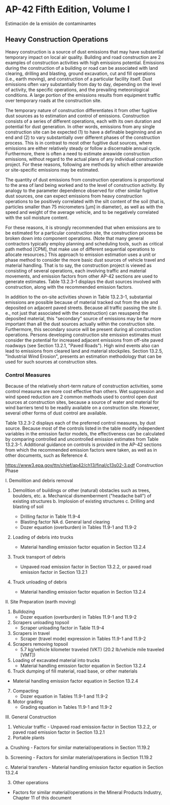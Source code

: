 # AP-42 Fifth Edition, Volume I
Estimación de la emisión de contaminantes 

## Heavy Construction Operations

Heavy construction is a source of dust emissions that may have substantial temporary impact on local air quality. Building and road construction are 2 examples of construction activities with high emissions potential. Emissions during the construction of a building or road can be associated with land clearing, drilling and blasting, ground excavation, cut and fill operations (i.e., earth moving), and construction of a particular facility itself. Dust emissions often vary substantially from day to day, depending on the level of activity, the specific operations, and the prevailing meteorological conditions.   A large portion of the emissions results from equipment traffic over temporary roads at the construction site.

The temporary nature of construction differentiates it from other fugitive dust sources as to estimation and control of emissions. Construction consists of a series of different operations, each with its own duration and potential for dust generation.   In other words, emissions from any single construction site can be expected (1) to have a definable beginning and an end and (2) to vary substantially over different phases of the construction process. This is in contrast to most other fugitive dust sources, where emissions are either relatively steady or follow a discernable annual cycle. Furthermore, there is often a need to estimate areawide construction emissions, without regard to the actual plans of any individual construction project. For these reasons, following are methods by which either areawide or site-specific emissions may be estimated.

The quantity of dust emissions from construction operations is proportional to the area of land being worked and to the level of construction activity. By analogy to the parameter dependence observed for other similar fugitive dust sources, one can expect emissions from heavy construction operations to be positively correlated with the silt content of the soil (that is, particles smaller than 75 micrometers [μm] in diameter), as well as with the speed and weight of the average vehicle, and to be negatively correlated with the soil moisture content.

For these reasons, it is strongly recommended that when emissions are to be estimated for a particular construction site, the construction process be broken down into component operations. (Note that many general contractors typically employ planning and scheduling tools, such as critical path method [CPM], that make use of different sequential operations to allocate resources.) This approach to emission estimation uses a unit or phase method to consider the more basic dust sources of vehicle travel and material handling. That is to say, the construction project is viewed as consisting of several operations, each involving traffic and material movements, and emission factors from other AP-42 sections are used to generate estimates. Table 13.2.3-1 displays the dust sources involved with construction, along with the recommended emission factors.

In addition to the on-site activities shown in Table 13.2.3-1, substantial emissions are possible because of material tracked out from the site and deposited on adjacent paved streets. Because all traffic passing the site (i. e., not just that associated with the construction) can resuspend the deposited material, this "secondary" source of emissions may be far more important than all the dust sources actually within the construction site. Furthermore, this secondary source will be present during all construction operations. Persons developing construction site emission estimates must consider the potential for increased adjacent emissions from off-site paved roadways (see Section 13.2.1, "Paved Roads"). High wind events also can lead to emissions from cleared land and material stockpiles. Section 13.2.5, "Industrial Wind Erosion", presents an estimation methodology that can be used for such sources at construction sites.

### Control Measures

Because of the relatively short-term nature of construction activities, some control measures are more cost effective than others. Wet suppression and wind speed reduction are 2 common methods used to control open dust sources at construction sites, because a source of water and material for wind barriers tend to be readily available on a construction site. However, several other forms of dust control are available.

Table 13.2.3-2 displays each of the preferred control measures, by dust source. Because most of the controls listed in the table modify independent variables in the emission factor models, the effectiveness can be calculated by comparing controlled and uncontrolled emission estimates from Table 13.2.3-1. Additional guidance on controls is provided in the AP-42 sections from which the recommended emission factors were taken, as well as in other documents, such as Reference 4.

https://www3.epa.gov/ttn/chief/ap42/ch13/final/c13s02-3.pdf
Construction Phase

I. Demolition and debris removal
 1. Demolition of buildings or other (natural) obstacles such as trees, boulders, etc.
   a. Mechanical dismemberment ("headache ball") of existing structures
   b. Implosion of existing structures
   c. Drilling and blasting of soil
      - Drilling factor in Table 11.9-4
      - Blasting factor NA
   d. General land clearing
      - Dozer equation (overburden) in Tables 11.9-1 and 11.9-2
		   
 2.  Loading of debris into trucks
      - Material handling emission factor equation in Section 13.2.4
 3. Truck transport of debris
    - Unpaved road emission factor in Section 13.2.2, or paved road emission factor in Section 13.2.1
 4. Truck unloading of debris
    - Material handling emission factor equation in Section 13.2.4


II. Site Preparation (earth moving)
 1. Bulldozing
    - Dozer equation (overburden) in Tables 11.9-1 and 11.9-2
 2. Scrapers unloading topsoil
    - Scraper unloading factor in Table 11.9-4
 3. Scrapers in travel
    - Scraper (travel mode) expression in Tables 11.9-1 and 11.9-2
 4. Scrapers removing topsoil
    - 5.7  kg/vehicle kilometer traveled (VKT) (20.2 lb/vehicle mile traveled [VMT])
 5. Loading of excavated material into trucks
    - Material handling emission factor equation in Section 13.2.4
 6. Truck dumping of fill material, road base, or other materials
   - Material handling emission factor equation in Section 13.2.4
 7. Compacting
    - Dozer equation in Tables 11.9-1 and 11.9-2
 8. Motor grading
    - Grading equation in Tables 11.9-1 and 11.9-2

   
III. General Construction
 1.  Vehicular traffic
    - Unpaved road emission factor in Section 13.2.2, or paved road emission factor in Section 13.2.1
 2.  Portable plants
 
   a.  Crushing
       - Factors for similar material/operations in Section 11.19.2
 
   b.  Screening
       - Factors for similar material/operations in Section 11.19.2

   c.  Material transfers
      - Material handling emission factor equation in Section 13.2.4
 
 3. Other operations
   - Factors for similar material/operations in the Mineral Products Industry, Chapter 11 of this document

